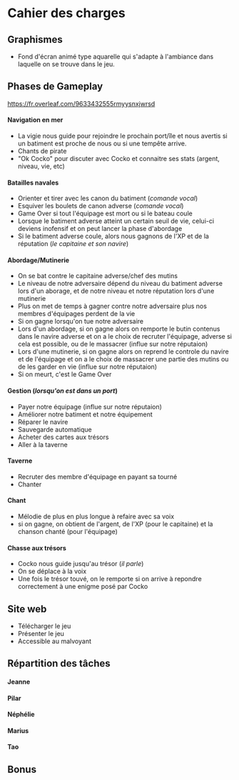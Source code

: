 # Cahier des charges

## Graphismes
* Fond d'écran animé type aquarelle qui s'adapte à l'ambiance dans laquelle on se trouve dans le jeu.



## Phases de Gameplay

https://fr.overleaf.com/9633432555rmyysnxjwrsd

#### Navigation en mer
* La vigie nous guide pour rejoindre le prochain port/île et nous avertis si un batiment est proche de nous ou si une tempête arrive.
* Chants de pirate
* "Ok Cocko" pour discuter avec Cocko et connaitre ses stats (argent, niveau, vie, etc)

#### Batailles navales
* Orienter et tirer avec les canon du batiment (*comande vocal*)
* Esquiver les boulets de canon adverse (*comande vocal*)
* Game Over si tout l'équipage est mort ou si le bateau coule
* Lorsque le batiment adverse atteint un certain seuil de vie, celui-ci deviens inofensif et on peut lancer la phase d'abordage
* Si le batiment adverse coule, alors nous gagnons de l'XP et de la réputation (*le capitaine et son navire*)

#### Abordage/Mutinerie 
* On se bat contre le capitaine adverse/chef des mutins
* Le niveau de notre adversaire dépend du niveau du batiment adverse lors d'un aborage, et de notre niveau et notre réputation lors d'une mutinerie
* Plus on met de temps à gagner contre notre adversaire plus nos membres d'équipages perdent de la vie
* Si on gagne lorsqu'on tue notre adversaire
* Lors d'un abordage, si on gagne alors on remporte le butin contenus dans le navire adverse et on a le choix de recruter l'équipage, adverse si cela est possible, ou de le massacrer (influe sur notre réputaion)
* Lors d'une mutinerie, si on gagne alors on reprend le controle du navire et de l'équipage et on a le choix de massacrer une partie des mutins ou de les garder en vie (influe sur notre réputaion)
* Si on meurt, c'est le Game Over

#### Gestion (*lorsqu'on est dans un port*)  
* Payer notre équipage (influe sur notre réputaion)
* Améliorer notre batiment et notre équipement
* Réparer le navire
* Sauvegarde automatique
* Acheter des cartes aux trésors
* Aller à la taverne

#### Taverne
* Recruter des membre d'équipage en payant sa tourné
* Chanter

#### Chant
* Mélodie de plus en plus longue à refaire avec sa voix
* si on gagne, on obtient de l'argent, de l'XP (pour le capitaine) et la chanson chanté (pour l'équipage)

#### Chasse aux trésors
* Cocko nous guide jusqu'au trésor (*il parle*)
* On se déplace à la voix
* Une fois le trésor touvé, on le remporte si on arrive à repondre correctement à une enigme posé par Cocko



## Site web
* Télécharger le jeu
* Présenter le jeu
* Accessible au malvoyant



## Répartition des tâches

#### Jeanne

#### Pilar

#### Néphélie

#### Marius

#### Tao



## Bonus
